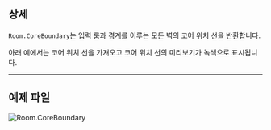 ## 상세
`Room.CoreBoundary`는 입력 룸과 경계를 이루는 모든 벽의 코어 위치 선을 반환합니다.

아래 예에서는 코어 위치 선을 가져오고 코어 위치 선의 미리보기가 녹색으로 표시됩니다.
___
## 예제 파일

![Room.CoreBoundary](./Revit.Elements.Room.CoreBoundary_img.jpg)
